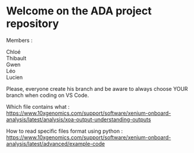 # Welcome on the ADA project repository

Members :   

Chloé  
Thibault  
Gwen  
Léo  
Lucien 

Please, everyone create his branch and be aware to always choose YOUR branch when coding on VS Code.

Which file contains what : 
https://www.10xgenomics.com/support/software/xenium-onboard-analysis/latest/analysis/xoa-output-understanding-outputs

How to read specific files format using python : https://www.10xgenomics.com/support/software/xenium-onboard-analysis/latest/advanced/example-code
